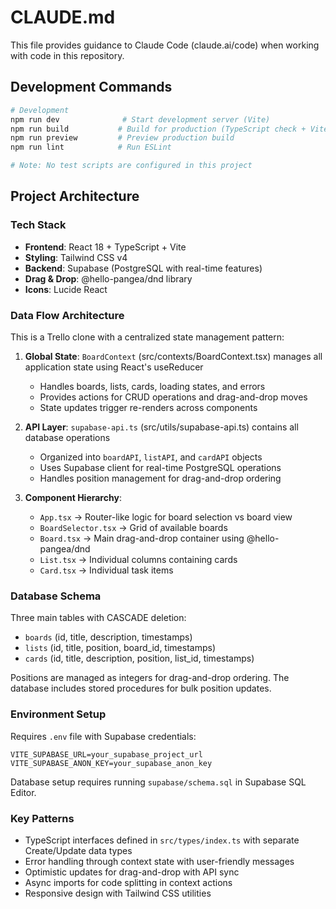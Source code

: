 # CLAUDE.md

This file provides guidance to Claude Code (claude.ai/code) when working with code in this repository.

## Development Commands

```bash
# Development
npm run dev              # Start development server (Vite)
npm run build           # Build for production (TypeScript check + Vite build)
npm run preview         # Preview production build
npm run lint            # Run ESLint

# Note: No test scripts are configured in this project
```

## Project Architecture

### Tech Stack
- **Frontend**: React 18 + TypeScript + Vite
- **Styling**: Tailwind CSS v4 
- **Backend**: Supabase (PostgreSQL with real-time features)
- **Drag & Drop**: @hello-pangea/dnd library
- **Icons**: Lucide React

### Data Flow Architecture
This is a Trello clone with a centralized state management pattern:

1. **Global State**: `BoardContext` (src/contexts/BoardContext.tsx) manages all application state using React's useReducer
   - Handles boards, lists, cards, loading states, and errors
   - Provides actions for CRUD operations and drag-and-drop moves
   - State updates trigger re-renders across components

2. **API Layer**: `supabase-api.ts` (src/utils/supabase-api.ts) contains all database operations
   - Organized into `boardAPI`, `listAPI`, and `cardAPI` objects
   - Uses Supabase client for real-time PostgreSQL operations
   - Handles position management for drag-and-drop ordering

3. **Component Hierarchy**:
   - `App.tsx` → Router-like logic for board selection vs board view
   - `BoardSelector.tsx` → Grid of available boards
   - `Board.tsx` → Main drag-and-drop container using @hello-pangea/dnd
   - `List.tsx` → Individual columns containing cards
   - `Card.tsx` → Individual task items

### Database Schema
Three main tables with CASCADE deletion:
- `boards` (id, title, description, timestamps)
- `lists` (id, title, position, board_id, timestamps)  
- `cards` (id, title, description, position, list_id, timestamps)

Positions are managed as integers for drag-and-drop ordering. The database includes stored procedures for bulk position updates.

### Environment Setup
Requires `.env` file with Supabase credentials:
```
VITE_SUPABASE_URL=your_supabase_project_url
VITE_SUPABASE_ANON_KEY=your_supabase_anon_key
```

Database setup requires running `supabase/schema.sql` in Supabase SQL Editor.

### Key Patterns
- TypeScript interfaces defined in `src/types/index.ts` with separate Create/Update data types
- Error handling through context state with user-friendly messages
- Optimistic updates for drag-and-drop with API sync
- Async imports for code splitting in context actions
- Responsive design with Tailwind CSS utilities